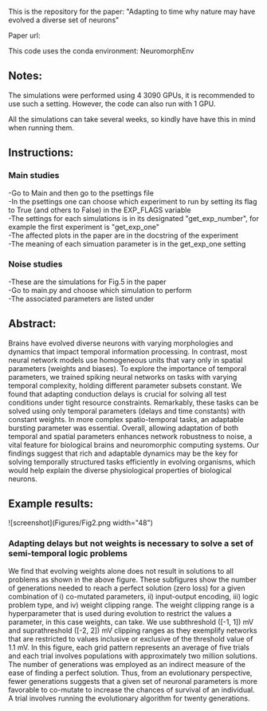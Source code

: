 This is the repository for the paper: "Adapting to time why nature may have evolved a diverse set of neurons"

Paper url:

This code uses the conda environment: NeuromorphEnv


## Notes:
The simulations were performed using 4 3090 GPUs, it is recommended to use such a setting. However, the code can also run with 1 GPU.

All the simulations can take several weeks, so kindly have have this in mind when running them.

## Instructions:
### Main studies
  -Go to Main and then go to the psettings file \
  -In the psettings one can choose which experiment to run by setting its flag to True (and others to False) in the EXP_FLAGS variable \
  -The settings for each simulations is in its designated "get_exp_number", for example the first experiment is "get_exp_one" \
  -The affected plots in the paper are in the docstring of the experiment \
  -The meaning of each simuation parameter is in the get_exp_one setting
### Noise studies
  -These are the simulations for Fig.5 in the paper \
  -Go to main.py and choose which simulation to perform \
  -The associated parameters are listed under

## Abstract:
Brains have evolved diverse neurons with varying morphologies and dynamics that impact temporal information processing. In contrast, most neural network models use homogeneous units that vary only in spatial parameters (weights and biases). To explore the importance of temporal parameters, we trained spiking neural networks on tasks with varying temporal complexity, holding different parameter subsets constant. We found that adapting conduction delays is crucial for solving all test conditions under tight resource constraints. Remarkably, these tasks can be solved using only temporal parameters (delays and time constants) with constant weights. In more complex spatio-temporal tasks, an adaptable bursting parameter was essential. Overall, allowing adaptation of both temporal and spatial parameters enhances network robustness to noise, a vital feature for biological brains and neuromorphic computing systems. Our findings suggest that rich and adaptable dynamics may be the key for solving temporally structured tasks efficiently in evolving organisms, which would help explain the diverse physiological properties of biological neurons.

## Example results:

![screenshot](Figures/Fig2.png  width="48")

### Adapting delays but not weights is necessary to solve a set of semi-temporal logic problems

We find that evolving weights alone does not result in solutions to all problems as shown in the above figure. These subfigures show the number of generations needed to reach a perfect solution (zero loss) for a given combination of i) co-mutated parameters, ii) input-output encoding, iii) logic problem type, and iv) weight clipping range. The weight clipping range is a hyperparameter that is used during evolution to restrict the values a parameter, in this case weights, can take. We use subthreshold ([-1, 1]) mV and suprathreshold ([-2, 2]) mV clipping ranges as they exemplify networks that are restricted to values inclusive or exclusive of the threshold value of 1.1 mV. In this figure, each grid pattern represents an average of five trials and each trial involves populations with approximately two million solutions. The number of generations was employed as an indirect measure of the ease of finding a perfect solution. Thus, from an evolutionary perspective, fewer generations suggests that a given set of neuronal parameters is more favorable to co-mutate to increase the chances of survival of an individual. A trial involves running the evolutionary algorithm for twenty generations.


